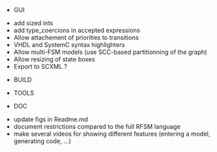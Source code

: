 * GUI
- add sized ints
- add type_coercions in accepted expressions
- Allow attachement of priorities to transitions
- VHDL and SystemC syntax highlighters
- Allow multi-FSM models (use SCC-based partitionning of the graph)
- Allow resizing of state boxes
- Export to SCXML ?

* BUILD

* TOOLS

* DOC
- update figs in Readme.md
- document restrictions compared to the full RFSM language
- make several videos for showing different features (entering a model, generating code, ...)

